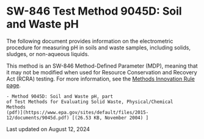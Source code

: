 
# SW-846 Test Method 9045D: Soil and Waste pH  


The following document provides information on the electrometric
procedure for measuring pH in soils and waste samples, including solids,
sludges, or non-aqueous liquids.

This method is an SW-846 Method-Defined Parameter (MDP), meaning that it
may not be modified when used for Resource Conservation and Recovery Act
(RCRA) testing. For more information, see the [Methods Innovation Rule
page](/hw-sw846/final-rule-methods-innovation-rule).

    - Method 9045D: Soil and Waste pH, part
    of Test Methods for Evaluating Solid Waste, Physical/Chemical
    Methods
    (pdf)](https://www.epa.gov/sites/default/files/2015-12/documents/9045d.pdf) [(26.53 KB, November 2004) ] 

Last updated on August 12, 2024

